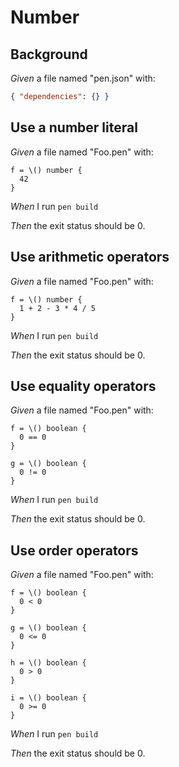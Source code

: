 # Number

## Background

_Given_ a file named "pen.json" with:

```json
{ "dependencies": {} }
```

## Use a number literal

_Given_ a file named "Foo.pen" with:

```pen
f = \() number {
  42
}
```

_When_ I run `pen build`

_Then_ the exit status should be 0.

## Use arithmetic operators

_Given_ a file named "Foo.pen" with:

```pen
f = \() number {
  1 + 2 - 3 * 4 / 5
}
```

_When_ I run `pen build`

_Then_ the exit status should be 0.

## Use equality operators

_Given_ a file named "Foo.pen" with:

```pen
f = \() boolean {
  0 == 0
}

g = \() boolean {
  0 != 0
}
```

_When_ I run `pen build`

_Then_ the exit status should be 0.

## Use order operators

_Given_ a file named "Foo.pen" with:

```pen
f = \() boolean {
  0 < 0
}

g = \() boolean {
  0 <= 0
}

h = \() boolean {
  0 > 0
}

i = \() boolean {
  0 >= 0
}
```

_When_ I run `pen build`

_Then_ the exit status should be 0.
